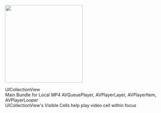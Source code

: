 <img src="tiktok.gif" width="250" height="250" />

UICollectionView  
Main Bundle for Local MP4
AVQueuePlayer, AVPlayerLayer, AVPlayerItem, AVPlayerLooper  
UICollectionView's Visible Cells help play video cell within focus  


